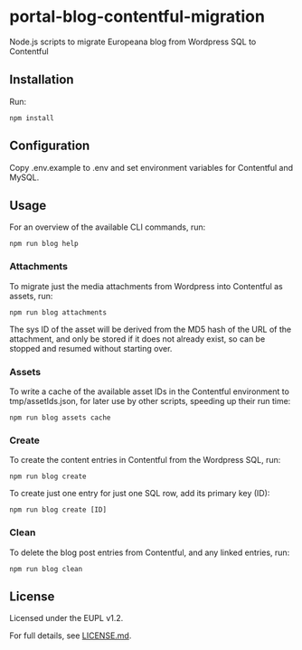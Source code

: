 # portal-blog-contentful-migration
Node.js scripts to migrate Europeana blog from Wordpress SQL to Contentful


## Installation

Run:
```
npm install
```

## Configuration

Copy .env.example to .env and set environment variables for Contentful and
MySQL.

## Usage

For an overview of the available CLI commands, run:
```
npm run blog help
```

### Attachments

To migrate just the media attachments from Wordpress into Contentful as assets,
run:
```
npm run blog attachments
```

The sys ID of the asset will be derived from the MD5 hash of the URL of the
attachment, and only be stored if it does not already exist, so can be stopped
and resumed without starting over.

### Assets

To write a cache of the available asset IDs in the Contentful environment to
tmp/assetIds.json, for later use by other scripts, speeding up their run time:
```
npm run blog assets cache
```

### Create

To create the content entries in Contentful from the Wordpress SQL, run:
```
npm run blog create
```

To create just one entry for just one SQL row, add its primary key (ID):
```
npm run blog create [ID]
```

### Clean

To delete the blog post entries from Contentful, and any linked entries, run:
```
npm run blog clean
```

## License

Licensed under the EUPL v1.2.

For full details, see [LICENSE.md](LICENSE.md).
